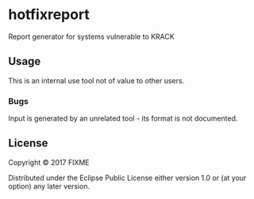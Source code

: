 # hotfixreport

Report generator for systems vulnerable to KRACK

## Usage

This is an internal use tool not of value to other users.

### Bugs

Input is generated by an unrelated tool - its format is not documented.

## License

Copyright © 2017 FIXME

Distributed under the Eclipse Public License either version 1.0 or (at
your option) any later version.
